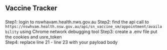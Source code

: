 ## Vaccine Tracker

###
Step1: login to nswhavam.health.nws.gov.au
Step2: find the api call to `https://nswhvam.health.nsw.gov.au/api/sn_vaccine_sm/appointment/availability` using Chrome network debugging tool
Step3: create a .env file put the cookies and usre_token  
Step4: replace line 21 - line 23 with your payload body
